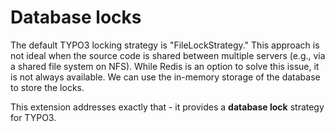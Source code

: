 Database locks
==============

The default TYPO3 locking strategy is "FileLockStrategy." This approach is not ideal when the source code is shared
between multiple servers (e.g., via a shared file system on NFS). While Redis is an option to solve this issue,
it is not always available. We can use the in-memory storage of the database to store the locks.

This extension addresses exactly that - it provides a **database lock** strategy for TYPO3.
